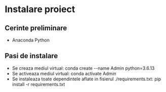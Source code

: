 # Instalare proiect

## Cerinte preliminare
- Anaconda Python

## Pasi de instalare
- Se creaza mediul virtual: conda create --name Admin python=3.6.13
- Se activeaza mediul virtual: conda activate Admin
- Se instaleaza toate dependintele aflate in fisierul ./requirements.txt: pip install -r requirements.txt
